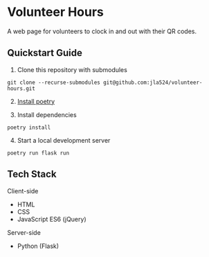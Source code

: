 # Volunteer Hours

A web page for volunteers to clock in and out with their QR codes.

## Quickstart Guide

1. Clone this repository with submodules

```
git clone --recurse-submodules git@github.com:jla524/volunteer-hours.git
```

2. [Install poetry][1]

3. Install dependencies

```
poetry install
```

4. Start a local development server

```
poetry run flask run
```

## Tech Stack

Client-side
- HTML
- CSS
- JavaScript ES6 (jQuery)

Server-side
- Python (Flask)

[1]: https://python-poetry.org/docs/#installation
